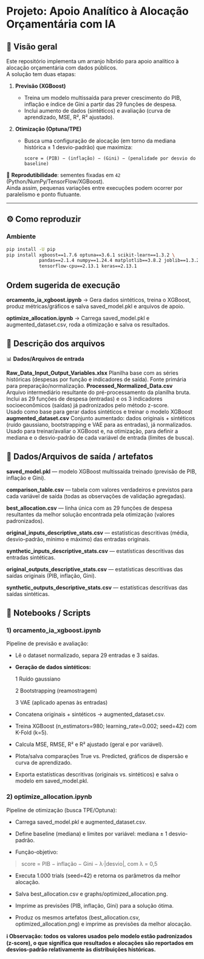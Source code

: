 # Projeto: Apoio Analítico à Alocação Orçamentária com IA

## 📌 Visão geral
Este repositório implementa um arranjo híbrido para apoio analítico à alocação orçamentária com dados públicos.  
A solução tem duas etapas:

1. **Previsão (XGBoost)**  
   - Treina um modelo multissaída para prever crescimento do PIB, inflação e índice de Gini a partir das 29 funções de despesa.  
   - Inclui aumento de dados (sintéticos) e avaliação (curva de aprendizado, MSE, R², R² ajustado).  

2. **Otimização (Optuna/TPE)**  
   - Busca uma configuração de alocação (em torno da mediana histórica ± 1 desvio-padrão) que maximiza:  

     ```
     score = (PIB) − (inflação) − (Gini) − (penalidade por desvio do baseline)
     ```

🔄 **Reprodutibilidade**: sementes fixadas em `42` (Python/NumPy/TensorFlow/XGBoost).  
Ainda assim, pequenas variações entre execuções podem ocorrer por paralelismo e ponto flutuante.

---

## ⚙️ Como reproduzir

### Ambiente

```bash
pip install -U pip
pip install xgboost==1.7.6 optuna==3.6.1 scikit-learn==1.3.2 \
            pandas==2.1.4 numpy==1.24.4 matplotlib==3.8.2 joblib==1.3.2 \
            tensorflow-cpu==2.13.1 keras==2.13.1

```

## Ordem sugerida de execução

**orcamento_ia_xgboost.ipynb**
→ Gera dados sintéticos, treina o XGBoost, produz métricas/gráficos e salva saved_model.pkl e arquivos de apoio.

**optimize_allocation.ipynb** 
→ Carrega saved_model.pkl e augmented_dataset.csv, roda a otimização e salva os resultados.

## 📂 Descrição dos arquivos
📊 **Dados/Arquivos de entrada**

**Raw_Data_Input_Output_Variables.xlsx**
Planilha base com as séries históricas (despesas por função e indicadores de saída). Fonte primária para preparação/normalização.
**Processed_Normalized_Data.csv**  
Arquivo intermediário resultante do pré-processamento da planilha bruta.  
Inclui as 29 funções de despesa (entradas) e os 3 indicadores socioeconômicos (saídas) já padronizados pelo método z-score.  
Usado como base para gerar dados sintéticos e treinar o modelo XGBoost
**augmented_dataset.csv**
Conjunto aumentado: dados originais + sintéticos (ruído gaussiano, bootstrapping e VAE para as entradas), já normalizados.
Usado para treinar/avaliar o XGBoost e, na otimização, para definir a mediana e o desvio-padrão de cada variável de entrada (limites de busca).

## 📁 Dados/Arquivos de saída / artefatos

**saved_model.pkl** — modelo XGBoost multissaída treinado (previsão de PIB, inflação e Gini).

**comparison_table.csv** — tabela com valores verdadeiros e previstos para cada variável de saída (todas as observações de validação agregadas).

**best_allocation.csv** — linha única com as 29 funções de despesa resultantes da melhor solução encontrada pela otimização (valores padronizados).

**original_inputs_descriptive_stats.csv** — estatísticas descritivas (média, desvio-padrão, mínimo e máximo) das entradas originais.

**synthetic_inputs_descriptive_stats.csv** — estatísticas descritivas das entradas sintéticas.

**original_outputs_descriptive_stats.csv** — estatísticas descritivas das saídas originais (PIB, inflação, Gini).

**synthetic_outputs_descriptive_stats.csv** — estatísticas descritivas das saídas sintéticas.


## 📒 Notebooks / Scripts
### 1) **orcamento_ia_xgboost.ipynb**

Pipeline de previsão e avaliação:

- Lê o dataset normalizado, separa 29 entradas e 3 saídas.

- **Geração de dados sintéticos:**

  1 Ruído gaussiano

  2 Bootstrapping (reamostragem)

  3 VAE (aplicado apenas às entradas)

- Concatena originais + sintéticos → augmented_dataset.csv.

- Treina XGBoost (n_estimators=980; learning_rate=0.002; seed=42) com K-Fold (k=5).

- Calcula MSE, RMSE, R² e R² ajustado (geral e por variável).

- Plota/salva comparações True vs. Predicted, gráficos de dispersão e curva de aprendizado.

- Exporta estatísticas descritivas (originais vs. sintéticos) e salva o modelo em saved_model.pkl.

### 2) **optimize_allocation.ipynb**

Pipeline de otimização (busca TPE/Optuna):

- Carrega saved_model.pkl e augmented_dataset.csv.

- Define baseline (mediana) e limites por variável: mediana ± 1 desvio-padrão.

- Função-objetivo:

> score = PIB − inflação − Gini − λ·|desvio|, com λ = 0,5

- Executa 1.000 trials (seed=42) e retorna os parâmetros da melhor alocação.

- Salva best_allocation.csv e graphs/optimized_allocation.png.

- Imprime as previsões (PIB, inflação, Gini) para a solução ótima.

- Produz os mesmos artefatos (best_allocation.csv, optimized_allocation.png) e imprime as previsões da melhor alocação.



**ℹ️ Observação: todos os valores usados pelo modelo estão padronizados (z-score), o que significa que resultados e alocações são reportados em desvios-padrão relativamente às distribuições históricas.**
